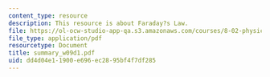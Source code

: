 ```yaml
---
content_type: resource
description: This resource is about Faraday?s Law.
file: https://ol-ocw-studio-app-qa.s3.amazonaws.com/courses/8-02-physics-ii-electricity-and-magnetism-spring-2007/dd4d04e11900e696ec2895bf4f7df285_summary_w09d1.pdf
file_type: application/pdf
resourcetype: Document
title: summary_w09d1.pdf
uid: dd4d04e1-1900-e696-ec28-95bf4f7df285
---
```

